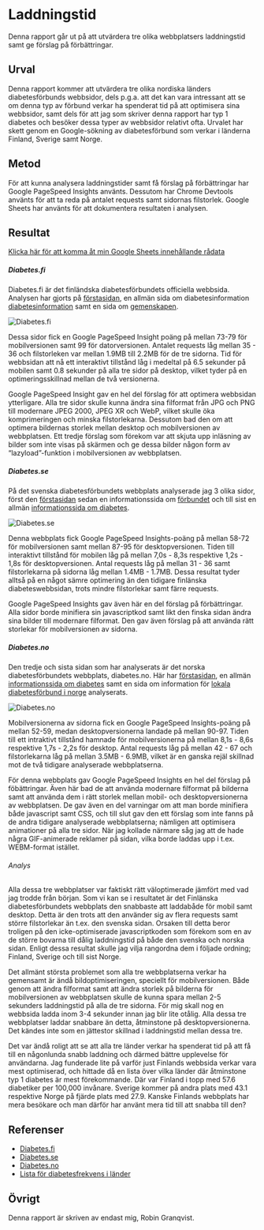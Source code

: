 ---
---
Laddningstid
=========================
Denna rapport går ut på att utvärdera tre olika webbplatsers laddningstid samt ge förslag på förbättringar.

## Urval

Denna rapport kommer att utvärdera tre olika nordiska länders diabetesförbunds webbsidor, dels p.g.a. att det kan vara intressant att se om denna typ av förbund verkar ha spenderat tid på att optimisera sina webbsidor, samt dels för att jag som skriver denna rapport har typ 1 diabetes och besöker dessa typer av webbsidor relativt ofta. Urvalet har skett genom en Google-sökning av diabetesförbund som verkar i länderna Finland, Sverige samt Norge.

## Metod

För att kunna analysera laddningstider samt få förslag på förbättringar har Google PageSpeed Insights använts. Dessutom har Chrome Devtools använts för att ta reda på antalet requests samt sidornas filstorlek. Google Sheets har använts för att dokumentera resultaten i analysen.

## Resultat

[Klicka här för att komma åt min Google Sheets innehållande rådata](https://docs.google.com/spreadsheets/d/13BrzydtVSlWXyRMRlBC8ggOT9JngzpsL6iRxl9J1apQ/edit?usp=sharing)

##### Diabetes.fi

Diabetes.fi är det finländska diabetesförbundets officiella webbsida. Analysen har gjorts på [förstasidan](https://diabetes.fi), en allmän sida om diabetesinformation [diabetesinformation](https://diabetes.fi/diabetes) samt en sida om [gemenskapen](https://diabetes.fi/yhteiso).

![Diabetes.fi](../htdocs/img/diabetes.fi-min.png)

Dessa sidor fick en Google PageSpeed Insight poäng på mellan 73-79 för mobilversionen samt 99 för datorversionen. Antalet requests låg mellan 35 - 36 och filstorleken var mellan 1.9MB till 2.2MB för de tre sidorna. 
Tid för webbsidan att nå ett interaktivt tillstånd låg i medeltal på 6.5 sekunder på mobilen samt 0.8 sekunder på alla tre sidor på desktop, vilket tyder på en optimeringsskillnad mellan de två versionerna.

Google PageSpeed Insight gav en hel del förslag för att optimera webbsidan ytterligare. Alla tre sidor skulle kunna ändra sina filformat från JPG och PNG till modernare JPEG 2000, JPEG XR och WebP, vilket skulle öka komprimeringen och minska filstorlekarna. Dessutom bad den om att optimera bildernas storlek mellan desktop och mobilversionen av webbplatsen. Ett tredje förslag som förekom var att skjuta upp inläsning av bilder som inte visas på skärmen och ge dessa bilder någon form av “lazyload”-funktion i mobilversionen av webbplatsen.


##### Diabetes.se

På det svenska diabetesförbundets webbplats analyserade jag 3 olika sidor, först den [förstasidan](diabetes.se) sedan en informationssida om [förbundet](diabetes.se/om-oss) och till sist en allmän [informationssida om diabetes](https://www.diabetes.se/diabetes/).

![Diabetes.se](../htdocs/img/diabetes.se-min.png)

Denna webbplats fick Google PageSpeed Insights-poäng på mellan 58-72 för mobilversionen samt mellan 87-95 för desktopversionen. Tiden till interaktivt tillstånd för mobilen låg på mellan 7,0s - 8,3s respektive 1,2s - 1,8s för desktopversionen. Antal requests låg på mellan 31 - 36 samt filstorlekarna på sidorna låg mellan 1.4MB - 1.7MB. Dessa resultat tyder alltså på en något sämre optimering än den tidigare finlänska diabeteswebbsidan, trots mindre filstorlekar samt färre requests.

Google PageSpeed Insights gav även här en del förslag på förbättringar. Alla sidor borde minifiera sin javascriptkod samt likt den finska sidan ändra sina bilder till modernare filformat. Den gav även förslag på att använda rätt storlekar för mobilversionen av sidorna.


##### Diabetes.no

Den tredje och sista sidan som har analyserats är det norska diabetesförbundets webbplats, diabetes.no. Här har [förstasidan](diabetes.no), en allmän [informationssida om diabetes](https://www.diabetes.no/om-diabetes/) samt en sida om information för [lokala diabetesförbund i norge](https://www.diabetes.no/fylkeslag/) analyserats.

![Diabetes.no](../htdocs/img/diabetes.no-min.png)

Mobilversionerna av sidorna fick en Google PageSpeed Insights-poäng på mellan 52-59, medan desktopversionerna landade på mellan 90-97. Tiden till ett intraktivt tillstånd hamnade för mobilversionerna på mellan 8,1s - 8,6s respektive 1,7s - 2,2s för desktop. Antal requests låg på mellan 42 - 67 och filstorlekarna låg på mellan 3.5MB - 6.9MB, vilket är en ganska rejäl skillnad mot de två tidigare analyserade webbplatserna.

För denna webbplats gav Google PageSpeed Insights en hel del förslag på föbättringar. Även här bad de att använda modernare filformat på bilderna samt att använda dem i rätt storlek mellan mobil- och desktopversionerna av webbplatsen. De gav även en del varningar om att man borde minifiera både javascript samt CSS, och till slut gav den ett förslag som inte fanns på de andra tidigare analyserade webbplatserna; nämligen att optimisera animationer på alla tre sidor. När jag kollade närmare såg jag att de hade några GIF-animerade reklamer på sidan, vilka borde laddas upp i t.ex. WEBM-format istället.


###### Analys

Alla dessa tre webbplatser var faktiskt rätt väloptimerade jämfört med vad jag trodde från början. Som vi kan se i resultatet är det Finlänska diabetesförbundets webbplats den snabbaste att laddabåde för mobil samt desktop. Detta är den trots att den använder sig av flera requests samt större filstorlekar än t.ex. den svenska sidan. Orsaken till detta beror troligen på den icke-optimiserade javascriptkoden som förekom som en av de större bovarna till dålig laddningstid på både den svenska och norska sidan. Enligt dessa resultat skulle jag vilja rangordna dem i följade ordning; Finland, Sverige och till sist Norge.

Det allmänt största problemet som alla tre webbplatserna verkar ha gemensamt är ändå bildoptimiseringen, speciellt för mobilversionen. Både genom att ändra filformat samt att ändra storlek på bilderna för mobilversionen av webbplatsen skulle de kunna spara mellan 2-5 sekunders laddningstid på alla de tre sidorna. För mig skall nog en webbsida ladda inom 3-4 sekunder innan jag blir lite otålig. Alla dessa tre webbplatser laddar snabbare än detta, åtminstone på desktopversionerna. Det kändes inte som en jättestor skillnad i laddningstid mellan dessa tre.

Det var ändå roligt att se att alla tre länder verkar ha spenderat tid på att få till en någonlunda snabb laddning och därmed bättre upplevelse för användarna. Jag funderade lite på varför just Finlands webbsida verkar vara mest optimiserad, och hittade då en lista över vilka länder där åtminstone typ 1 diabetes är mest förekommande. Där var Finland i topp med 57.6 diabetiker per 100,000 invånare. Sverige kommer på andra plats med 43.1 respektive Norge på fjärde plats med 27.9. Kanske Finlands webbplats har mera besökare och man därför har använt mera tid till att snabba till den?


## Referenser
* [Diabetes.fi](Diabetes.fi)
* [Diabetes.se](Diabetes.se)
* [Diabetes.no](Diabetes.no)
* [Lista för diabetesfrekvens i länder](https://www.diabetes.org.uk/about_us/news_landing_page/uk-has-worlds-5th-highest-rate-of-type-1-diabetes-in-children/list-of-countries-by-incidence-of-type-1-diabetes-ages-0-to-14)


## Övrigt

Denna rapport är skriven av endast mig, Robin Granqvist.
